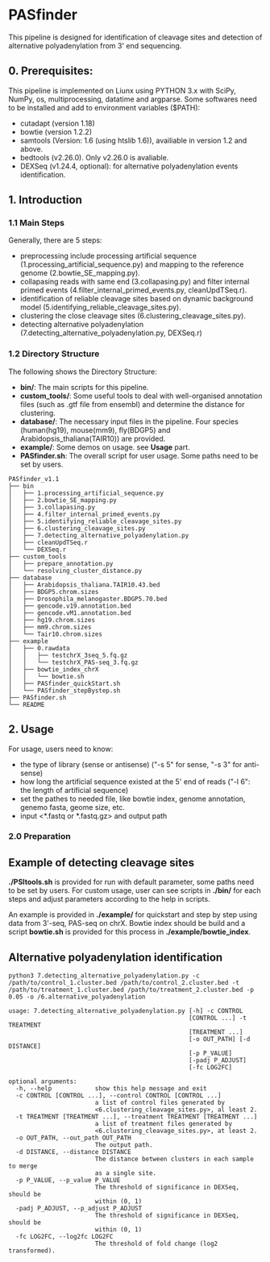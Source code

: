 # PASfinder

This pipeline is designed for identification of cleavage sites and detection of alternative polyadenylation from 3' end sequencing.

## 0. Prerequisites:
This pipeline is implemented on Liunx using PYTHON 3.x with SciPy, NumPy, os, multiprocessing, datatime and argparse. 
Some softwares need to be installed and add to environment variables ($PATH):
* cutadapt (version 1.18)
* bowtie (version 1.2.2)
* samtools (Version: 1.6 (using htslib 1.6)), availiable in version 1.2 and above.
* bedtools (v2.26.0). Only v2.26.0 is avaliable.
* DEXSeq (v1.24.4, optional): for alternative polyadenylation events identification.

## 1. Introduction
### 1.1 Main Steps
Generally, there are 5 steps:
* preprocessing include processing artificial sequence (1.processing_artificial_sequence.py) and mapping to the reference genome (2.bowtie_SE_mapping.py).
* collapasing reads with same end (3.collapasing.py) and filter internal primed events (4.filter_internal_primed_events.py, cleanUpdTSeq.r).
* identification of reliable cleavage sites based on dynamic background model (5.identifying_reliable_cleavage_sites.py).
* clustering the close cleavage sites (6.clustering_cleavage_sites.py).
* detecting alternative polyadenylation (7.detecting_alternative_polyadenylation.py, DEXSeq.r)
### 1.2 Directory Structure
The following shows the Directory Structure:  
* __bin/__: The main scripts for this pipeline.  
* __custom_tools/__: Some useful tools to deal with well-organised annotation files (such as .gtf file from ensembl) and determine the distance for clustering.  
* __database/__: The necessary input files in the pipeline. Four species (human(hg19), mouse(mm9), fly(BDGP5) and Arabidopsis_thaliana(TAIR10)) are provided.  
* __example/__: Some demos on usage. see __Usage__ part.  
* __PASfinder.sh__: The overall script for user usage. Some paths need to be set by users.  
```
PASfinder_v1.1
├── bin
│   ├── 1.processing_artificial_sequence.py
│   ├── 2.bowtie_SE_mapping.py
│   ├── 3.collapasing.py
│   ├── 4.filter_internal_primed_events.py
│   ├── 5.identifying_reliable_cleavage_sites.py
│   ├── 6.clustering_cleavage_sites.py
│   ├── 7.detecting_alternative_polyadenylation.py
│   ├── cleanUpdTSeq.r
│   └── DEXSeq.r
├── custom_tools
│   ├── prepare_annotation.py
│   └── resolving_cluster_distance.py
├── database
│   ├── Arabidopsis_thaliana.TAIR10.43.bed
│   ├── BDGP5.chrom.sizes
│   ├── Drosophila_melanogaster.BDGP5.70.bed
│   ├── gencode.v19.annotation.bed
│   ├── gencode.vM1.annotation.bed
│   ├── hg19.chrom.sizes
│   ├── mm9.chrom.sizes
│   └── Tair10.chrom.sizes
├── example
│   ├── 0.rawdata
│   │   ├── testchrX_3seq_5.fq.gz
│   │   └── testchrX_PAS-seq_3.fq.gz
│   ├── bowtie_index_chrX
│   │   └── bowtie.sh
│   ├── PASfinder_quickStart.sh
│   └── PASfinder_stepBystep.sh
├── PASfinder.sh
└── README
```

## 2. Usage
For usage, users need to know:
* the type of library (sense or antisense) ("-s 5" for sense, "-s 3" for anti-sense)
* how long the artificial sequence existed at the 5' end of reads ("-l 6": the length of artificial sequence)
* set the pathes to needed file, like bowtie index, genome annotation, genemo fasta, geome size, etc.
* input <*.fastq or *.fastq.gz> and output path
### 2.0 Preparation


## Example of detecting cleavage sites
__./PSItools.sh__ is provided for run with default parameter, some paths need to be set by users. 
For custom usage, user can see scripts in __./bin/__ for each steps and adjust parameters according to the help in scripts. 

An example is provided in __./example/__ for quickstart and step by step using data from 3'-seq, PAS-seq on chrX. Bowtie index should be build and a script __bowtie.sh__ is provided for this process in __./example/bowtie_index__.

## Alternative polyadenylation identification
```
python3 7.detecting_alternative_polyadenylation.py -c /path/to/control_1.cluster.bed /path/to/control_2.cluster.bed -t /path/to/treatment_1.cluster.bed /path/to/treatment_2.cluster.bed -p 0.05 -o /6.alternative_polyadenylation
```

```
usage: 7.detecting_alternative_polyadenylation.py [-h] -c CONTROL
                                                  [CONTROL ...] -t TREATMENT
                                                  [TREATMENT ...]
                                                  [-o OUT_PATH] [-d DISTANCE]
                                                  [-p P_VALUE]
                                                  [-padj P_ADJUST]
                                                  [-fc LOG2FC]

optional arguments:
  -h, --help            show this help message and exit
  -c CONTROL [CONTROL ...], --control CONTROL [CONTROL ...]
                        a list of control files generated by
                        <6.clustering_cleavage_sites.py>, al least 2.
  -t TREATMENT [TREATMENT ...], --treatment TREATMENT [TREATMENT ...]
                        a list of treatment files generated by
                        <6.clustering_cleavage_sites.py>, at least 2.
  -o OUT_PATH, --out_path OUT_PATH
                        The output path.
  -d DISTANCE, --distance DISTANCE
                        The distance between clusters in each sample to merge
                        as a single site.
  -p P_VALUE, --p_value P_VALUE
                        The threshold of significance in DEXSeq, should be
                        within (0, 1)
  -padj P_ADJUST, --p_adjust P_ADJUST
                        The threshold of significance in DEXSeq, should be
                        within (0, 1)
  -fc LOG2FC, --log2fc LOG2FC
                        The threshold of fold change (log2 transformed).
```


